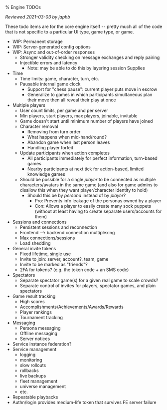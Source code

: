 % Engine TODOs

*Reviewed 2021-03-03 by japhb*


These todo items are for the core engine itself -- pretty much all of the code
that is not specific to a particular UI type, game type, or game.

* WIP: Permanent storage
* WIP: Server-generated config options
* WIP: Async and out-of-order responses
  * Stronger validity checking on message exchanges and reply pairing
  * Injectible errors and latency
    * Note: may be able to do this by layering session Supplies
* Time
  * Time limits: game, character, turn, etc.
  * Pausable internal game clock
    * Support for "chess pause": current player puts move in escrow
    * Generalize to games in which participants simultaneous plan their move
      then all reveal their play at once
* Multiple players
  * User count limits, per game and per server
  * Min players, start players, max players, joinable, invitable
  * Game doesn't start until minimum number of players have joined
  * Character removal
    * Removing from turn order
    * What happens when mid-hand/round?
    * Abandon game when last person leaves
    * Handling player forfeit
  * Update participants when action completes
    * All participants immediately for perfect information, turn-based games
    * Nearby participants at next tick for action-based, limited knowledge games
  * Should be possible for a single *player* to be connected as multiple
    characters/avatars in the same game (and also for game admins to disallow
    this when they want player/character identity to hold)
    * Should this be by *persona* instead of by *player*?
      * Pro: Prevents info leakage of the personas owned by a player
      * Con: Allows a player to easily create many sock puppets (without at
        least having to create separate users/accounts for them)
* Sessions and connections
  * Persistent sessions and reconnection
  * Frontend --> backend connection multiplexing
  * Max connections/sessions
  * Load shedding
* General invite tokens
  * Fixed lifetime, single use
  * Invite to join: server, account?, team, game
  * Invite to be marked as "friends"?
  * 2FA for tokens?  (e.g. the token code + an SMS code)
* Spectators
  * Separate spectator game(s) for a given real game to scale crowds?
  * Separate control of invites for players, spectator games, and plain spectators
* Game result tracking
  * High scores
  * Accomplishments/Achievements/Awards/Rewards
  * Player rankings
  * Tournament tracking
* Messaging
  * Persona messaging
  * Offline messaging
  * Server notices
* Service instance federation?
* Service management
  * logging
  * monitoring
  * slow rollouts
  * rollbacks
  * live backups
  * fleet management
  * universe management
  * etc.
* Repeatable playbacks
* Authn/login provides medium-life token that survives FE server failure
